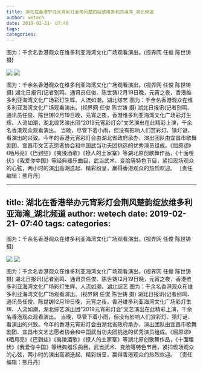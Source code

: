 ```yaml
---
title: 湖北在香港举办元宵彩灯会荆风楚韵绽放维多利亚海湾_湖北频道
author: wetech
date: 2019-02-21- 07:40
tags: 
categories: 
---
```

图为：千余名香港观众在维多利亚海湾文化广场观看演出。(视界网 任俊 陈世铸 摄)
<!-- more -->
                
<img align="center" border="0" src="http://p3.ifengimg.com/a/2019_08/ecbbee486db2355_size59_w530_h354.jpg" />
                
<img align="center" border="0" src="http://p2.ifengimg.com/a/2016/0810/204c433878d5cf9size1_w16_h16.png" />
            
图为：千余名香港观众在维多利亚海湾文化广场观看演出。(视界网 任俊 陈世铸 摄) 湖北日报讯(记者别鸣、通讯员任俊、陈世铸)2月19日晚，元宵之夜，香港维多利亚海湾文化广场彩灯生辉、人流如潮，湖北综艺
图为：千余名香港观众在维多利亚海湾文化广场观看演出。(视界网 任俊 陈世铸 摄)
湖北日报讯(记者别鸣、通讯员任俊、陈世铸)2月19日晚，元宵之夜，香港维多利亚海湾文化广场彩灯生辉、人流如潮，湖北综艺演出团“2019元宵彩灯会”文艺演出在此精彩上演，千余名香港观众观看演出。
当晚，尽管下着小雨，但没有影响人们赏彩灯、猜灯谜、看演出的兴致。今年的香港元宵彩灯会由湖北省政府承办，演出团队由宜昌市歌舞剧团、宜昌市文艺志愿者协会和中国武当功夫团挑选的优秀演员组成。《屈原颂》《晒月亮》《巴到些》《夷陵酒歌》《撩人的土家寨》等湖北原创歌舞作品，《十面埋伏》《我爱你中国》等经典器乐曲目，武当武术、变脸等特色节目，紧扣现场观众的心弦，两小时的演出高潮迭起、精彩纷呈，赢得香港观众的热烈欢迎。
 
[责任编辑：熊丹丹]
            
---
title: 湖北在香港举办元宵彩灯会荆风楚韵绽放维多利亚海湾_湖北频道
author: wetech
date: 2019-02-21- 07:40
tags: 
categories: 
---
图为：千余名香港观众在维多利亚海湾文化广场观看演出。(视界网 任俊 陈世铸 摄)
<!-- more -->
                
<img align="center" border="0" src="http://p3.ifengimg.com/a/2019_08/ecbbee486db2355_size59_w530_h354.jpg" />
                
<img align="center" border="0" src="http://p2.ifengimg.com/a/2016/0810/204c433878d5cf9size1_w16_h16.png" />
            
图为：千余名香港观众在维多利亚海湾文化广场观看演出。(视界网 任俊 陈世铸 摄) 湖北日报讯(记者别鸣、通讯员任俊、陈世铸)2月19日晚，元宵之夜，香港维多利亚海湾文化广场彩灯生辉、人流如潮，湖北综艺
图为：千余名香港观众在维多利亚海湾文化广场观看演出。(视界网 任俊 陈世铸 摄)
湖北日报讯(记者别鸣、通讯员任俊、陈世铸)2月19日晚，元宵之夜，香港维多利亚海湾文化广场彩灯生辉、人流如潮，湖北综艺演出团“2019元宵彩灯会”文艺演出在此精彩上演，千余名香港观众观看演出。
当晚，尽管下着小雨，但没有影响人们赏彩灯、猜灯谜、看演出的兴致。今年的香港元宵彩灯会由湖北省政府承办，演出团队由宜昌市歌舞剧团、宜昌市文艺志愿者协会和中国武当功夫团挑选的优秀演员组成。《屈原颂》《晒月亮》《巴到些》《夷陵酒歌》《撩人的土家寨》等湖北原创歌舞作品，《十面埋伏》《我爱你中国》等经典器乐曲目，武当武术、变脸等特色节目，紧扣现场观众的心弦，两小时的演出高潮迭起、精彩纷呈，赢得香港观众的热烈欢迎。
 
[责任编辑：熊丹丹]
            
